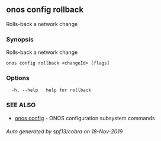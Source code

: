 ## onos config rollback

Rolls-back a network change

### Synopsis

Rolls-back a network change

```
onos config rollback <changeId> [flags]
```

### Options

```
  -h, --help   help for rollback
```

### SEE ALSO

* [onos config](onos_config.md)	 - ONOS configuration subsystem commands

###### Auto generated by spf13/cobra on 18-Nov-2019
